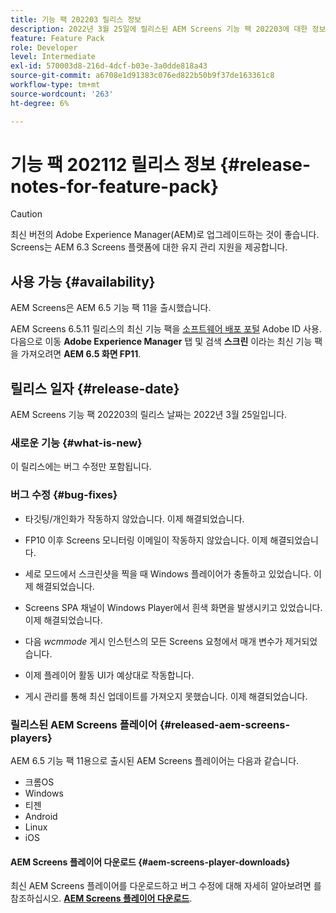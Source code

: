 ```yaml
---
title: 기능 팩 202203 릴리스 정보
description: 2022년 3월 25일에 릴리스된 AEM Screens 기능 팩 202203에 대한 정보를 얻으려면 이 페이지를 따르십시오.
feature: Feature Pack
role: Developer
level: Intermediate
exl-id: 570003d8-216d-4dcf-b03e-3a0dde818a43
source-git-commit: a6708e1d91383c076ed822b50b9f37de163361c8
workflow-type: tm+mt
source-wordcount: '263'
ht-degree: 6%

---
```


# 기능 팩 202112 릴리스 정보 {#release-notes-for-feature-pack}

>[!CAUTION]
>최신 버전의 Adobe Experience Manager(AEM)로 업그레이드하는 것이 좋습니다. Screens는 AEM 6.3 Screens 플랫폼에 대한 유지 관리 지원을 제공합니다.

## 사용 가능 {#availability}

AEM Screens은 AEM 6.5 기능 팩 11을 출시했습니다.

AEM Screens 6.5.11 릴리스의 최신 기능 팩을 [소프트웨어 배포 포털](https://experience.adobe.com/#/downloads/content/software-distribution/en/aem.html) Adobe ID 사용. 다음으로 이동 **Adobe Experience Manager** 탭 및 검색 **스크린** 이라는 최신 기능 팩을 가져오려면 **AEM 6.5 화면 FP11**.

## 릴리스 일자 {#release-date}

AEM Screens 기능 팩 202203의 릴리스 날짜는 2022년 3월 25일입니다.

### 새로운 기능 {#what-is-new}

이 릴리스에는 버그 수정만 포함됩니다.

### 버그 수정 {#bug-fixes}

* 타깃팅/개인화가 작동하지 않았습니다. 이제 해결되었습니다.

* FP10 이후 Screens 모니터링 이메일이 작동하지 않았습니다. 이제 해결되었습니다.

* 세로 모드에서 스크린샷을 찍을 때 Windows 플레이어가 충돌하고 있었습니다. 이제 해결되었습니다.

* Screens SPA 채널이 Windows Player에서 흰색 화면을 발생시키고 있었습니다. 이제 해결되었습니다.

* 다음 *wcmmode* 게시 인스턴스의 모든 Screens 요청에서 매개 변수가 제거되었습니다.

* 이제 플레이어 활동 UI가 예상대로 작동합니다.

* 게시 관리를 통해 최신 업데이트를 가져오지 못했습니다. 이제 해결되었습니다.

### 릴리스된 AEM Screens 플레이어 {#released-aem-screens-players}

AEM 6.5 기능 팩 11용으로 출시된 AEM Screens 플레이어는 다음과 같습니다.

* 크롬OS
* Windows
* 티젠
* Android
* Linux
* iOS

#### AEM Screens 플레이어 다운로드  {#aem-screens-player-downloads}

최신 AEM Screens 플레이어를 다운로드하고 버그 수정에 대해 자세히 알아보려면 를 참조하십시오. **[AEM Screens 플레이어 다운로드](https://download.macromedia.com/screens/index.html)**.
